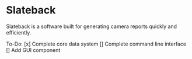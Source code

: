 # Slateback
Slateback is a software built for generating camera reports quickly and efficiently.

To-Do:
[x] Complete core data system
[] Complete command line interface
[] Add GUI component